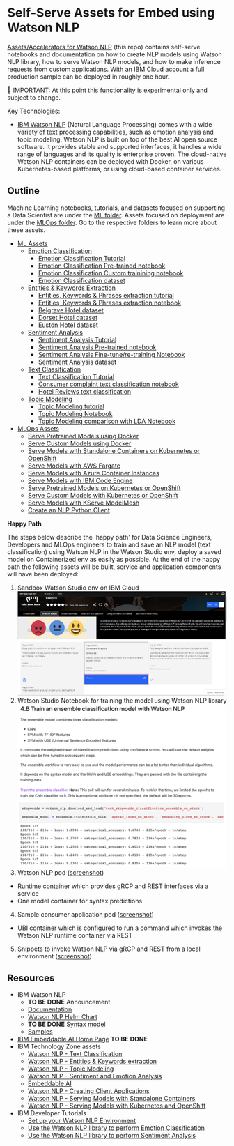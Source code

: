 # Self-Serve Assets for Embed using Watson NLP

[Assets/Accelerators for Watson NLP](https://github.com/ibm-build-labs/Watson-NLP) (this repo) contains self-serve notebooks and documentation on how to create NLP models using Watson NLP library, how to serve Watson NLP models, and how to make inference requests from custom applications. With an IBM Cloud account a full production sample can be deployed in roughly one hour.

🔴 IMPORTANT: At this point this functionality is experimental only and subject to change.

Key Technologies:
* [IBM Watson NLP](https://ibmdocs-test.mybluemix.net/docs/en/watson-libraries?topic=watson-natural-language-processing-home) (Natural Language Processing) comes with a wide variety of text processing capabilities, such as emotion analysis and topic modeling. Watson NLP is built on top of the best AI open source software. It provides stable and supported interfaces, it handles a wide range of languages and its quality is enterprise proven. The cloud-native Watson NLP containers can be deployed with Docker, on various Kubernetes-based platforms, or using cloud-based container services.

## Outline

Machine Learning notebooks, tutorials, and datasets focused on supporting a Data Scientist are under the [ML folder](ML/). Assets focused on deployment are under the [MLOps folder](MLOps/). Go to the respective folders to learn more about these assets.

* [ML Assets](ML/)
    * [Emotion Classification](ML/Emotion-Classification/)
        * [Emotion Classification Tutorial](ML/Emotion-Classification/Emotion%20Classification%20Tutorial.md)
        * [Emotion Classification Pre-trained notebook](ML/Emotion-Classification/Emotion%20Classification%20-%20Pre-Trained%20Models.ipynb)
        * [Emotion Classification Custom trainining notebook](ML/Emotion-Classification/Emotion%20Classification%20-%20Custom%20Model%20Training.ipynb)
        * [Emotion Classification dataset](ML/Emotion-Classification/emotion-tweets.csv)
    * [Entities & Keywords Extraction](ML/Emotion-Classification/)
        * [Entities, Keywords & Phrases extraction tutorial](ML/Entities-Keywords-Extraction/Entities-extraction-tutorial.md)
        * [Entities, Keywords & Phrases extraction notebook](ML/Entities-Keywords-Extraction/Hotel%20Reviews%20Analysis%20-%20Entities%20and%20Keywords.ipynb)
        * [Belgrave Hotel dataset](ML/Entities-Keywords-Extraction/uk_england_london_belgrave_hotel.csv)
        * [Dorset Hotel dataset](ML/Entities-Keywords-Extraction/uk_england_london_dorset_square.csv)
        * [Euston Hotel dataset](ML/Entities-Keywords-Extraction/uk_england_london_euston_square_hotel.csv)
    * [Sentiment Analysis](ML/Sentiment-Analysis/)
        * [Sentiment Analysis Tutorial](ML/Sentiment-Analysis/Sentiment%20Analysis%20Tutorial%20extended.md)
        * [Sentiment Analysis Pre-trained notebook](ML/Sentiment-Analysis/Sentiment%20Analysis%20-%20Pre-Trained%20models.ipynb)
        * [Sentiment Analysis Fine-tune/re-training Notebook](ML/Sentiment-Analysis/Sentiment%20Analysis%20-%20Model%20Training.ipynb)
        * [Sentiment Analysis dataset](ML/Sentiment-Analysis/movies_small.csv)
    * [Text Classification](ML/Text-Classification)
        * [Text Classification Tutorial](ML/Text-Classification/Text-Classification-Tutorial.md)
        * [Consumer complaint text classification notebook](ML/Text-Classification/Consumer%20complaints%20Classification.ipynb)
        * [Hotel Reviews text classification](ML/Text-Classification/Hotel%20Reviews%20Classification.ipynb)
    * [Topic Modeling](ML/Topic-Modeling)
        * [Topic Modeling tutorial](ML/Topic-Modeling/Topic-Modeling-Tutorial.md)
        * [Topic Modeling Notebook](ML/Topic-Modeling/Complaint%20Data%20Topic%20Modeling.ipynb)
        * [Topic Modeling comparison with LDA Notebook](ML/Topic-Modeling/Complaint%20Data%20Topic%20Modeling%20-%20Compare%20With%20LDA.ipynb)
* [MLOps Assets](MLOps/)
    * [Serve Pretrained Models using Docker](MLOps/Watson-NLP-Container)
    * [Serve Custom Models using Docker](MLOps/Watson-NLP-Custom-Model-Container)
    * [Serve Models with Standalone Containers on Kubernetes or OpenShift](MLOps/Watson-NLP-Container-k8)
    * [Serve Models with AWS Fargate](MLOps/Deploy-to-AWS-Fargate)
    * [Serve Models with Azure Container Instances](MLOps/Deploy-to-Azure-Container-Instances)
    * [Serve Models with IBM Code Engine](MLOps/Deploy-to-Code-Engine)
    * [Serve Pretrained Models on Kubernetes or OpenShift](MLOps/Init-Container)
    * [Serve Custom Models with Kubernetes or OpenShift](MLOps/custom-model-k8s)
    * [Serve Models with KServe ModelMesh](MLOps/Deploy-to-KServe-ModelMesh-Serving)
    * [Create an NLP Python Client](MLOps/Dash-App-gRPC-Client)

**Happy Path**

The steps below describe the 'happy path' for Data Science Engineers, Developers and MLOps engineers to train and save an NLP model (text classification) using Watson NLP in the Watson Studio env, deploy a saved model on Containerized env as easily as possible. At the end of the happy path the following assets will be built, service and application components will have been deployed:

1. Sandbox Watson Studio env on IBM Cloud 
![reserve](Screenshots/reserve.png)
2. Watson Studio Notebook for training the model using Watson NLP library 
![training](Screenshots/notebook-training.png)
3. Watson NLP pod ([screenshot](documentation/Screenshots/openshift-03.png))
  * Runtime container which provides gRCP and REST interfaces via a service
  * One model container for syntax predictions
4. Sample consumer application pod ([screenshot](documentation/Screenshots/openshift-08.png))
  * UBI container which is configured to run a command which invokes the Watson NLP runtime container via REST
5. Snippets to invoke Watson NLP via gRCP and REST from a local environment ([screenshot](documentation/Screenshots/validation-01.png))

## Resources

* IBM Watson NLP
  * **TO BE DONE** Announcement
  * [Documentation](https://ibmdocs-test.mybluemix.net/docs/en/watson-libraries?topic=watson-natural-language-processing-home)
  * [Watson NLP Helm Chart](https://github.com/cloud-native-toolkit/toolkit-charts/tree/main/stable/watson-nlp)
  * **TO BE DONE** [Syntax model](https://ibmdocs-test.mybluemix.net/docs/en/watson-libraries?topic=models-syntax)
  * [Samples](https://github.com/ibm-build-labs/Watson-NLP)
* [IBM Embeddable AI Home Page](https://dce.blabs.cloud/) **TO BE DONE**
* IBM Technology Zone assets
  * [Watson NLP - Text Classification](https://techzone.ibm.com/collection/watson-nlp-text-classification)
  * [Watson NLP - Entities & Keywords extraction](https://techzone.ibm.com/collection/watson-nlp-entities-keywords-extraction)
  * [Watson NLP - Topic Modeling](https://techzone.ibm.com/collection/watson-nlp-topic-modeling)
  * [Watson NLP - Sentiment and Emotion Analysis](https://techzone.ibm.com/collection/watson-core-nlp)
  * [Embeddable AI](https://techzone.ibm.com/collection/embedded-ai)
  * [Watson NLP - Creating Client Applications](https://techzone.ibm.com/collection/watson-nlp-creating-client-applications)
  * [Watson NLP - Serving Models with Standalone Containers](https://techzone.ibm.com/collection/watson-nlp-serving-models-with-standalone-containers)
  * [Watson NLP - Serving Models with Kubernetes and OpenShift](https://techzone.ibm.com/collection/watson-nlp-serving-nlp-models)
* IBM Developer Tutorials
  * [Set up your Watson NLP Environment](https://developer.ibm.com/tutorials/set-up-your-ibm-watson-libraries-environment/)
  * [Use the Watson NLP library to perform Emotion Classification](https://developer.ibm.com/tutorials/use-the-watson-nlp-library-to-perform-emotion-classification/)
  * [Use the Watson NLP library to perform Sentiment Analysis](https://developer.ibm.com/tutorials/use-the-watson-core-nlp-library-to-perform-sentiment-analysis/)
